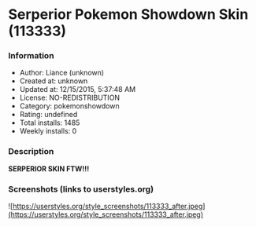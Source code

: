 # Serperior Pokemon Showdown Skin (113333)

### Information
- Author: Liance (unknown)
- Created at: unknown
- Updated at: 12/15/2015, 5:37:48 AM
- License: NO-REDISTRIBUTION
- Category: pokemonshowdown
- Rating: undefined
- Total installs: 1485
- Weekly installs: 0


### Description
<b>SERPERIOR SKIN FTW!!!</b>


### Screenshots (links to userstyles.org)
![https://userstyles.org/style_screenshots/113333_after.jpeg](https://userstyles.org/style_screenshots/113333_after.jpeg)


